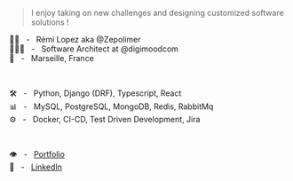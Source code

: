 > I enjoy taking on new challenges and designing customized software solutions !

👋🏼 &nbsp; - &nbsp; Rémi Lopez aka @Zepolimer  
👨🏻‍💻 &nbsp; - &nbsp; Software Architect at @digimoodcom   
📍 &nbsp; - &nbsp; Marseille, France  

<br/>
 
🛠️ &nbsp; - &nbsp; Python, Django (DRF), Typescript, React  
📊 &nbsp; - &nbsp; MySQL, PostgreSQL, MongoDB, Redis, RabbitMq   
⚙️ &nbsp; - &nbsp; Docker, CI-CD, Test Driven Development, Jira   

<br/>

👁️ &nbsp; - &nbsp; [Portfolio](https://remilopez.com "Go to my personnal portfolio : remilopez.com")  
💬 &nbsp; - &nbsp; [LinkedIn](https://www.linkedin.com/in/remilopez-io "Let's connect")
